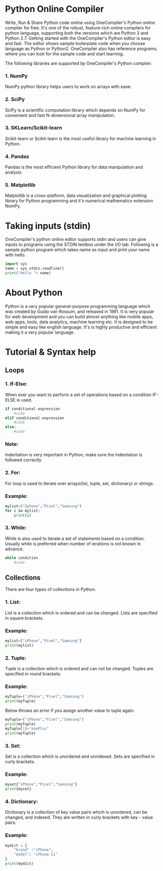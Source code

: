 # Python Online Compiler

Write, Run & Share Python code online using OneCompiler's Python online compiler for free. It's one of the robust, feature-rich online compilers for python language, supporting both the versions which are Python 3 and Python 2.7. Getting started with the OneCompiler's Python editor is easy and fast. The editor shows sample boilerplate code when you choose language as Python or Python2. OneCompiler also has reference programs, where you can look for the sample code and start learning. 

The following libraries are supported by OneCompiler's Python compiler:
### 1. NumPy
NumPy python library helps users to work on arrays with ease.
### 2. SciPy
SciPy is a scientific computation library which depends on NumPy for convenient and fast N-dimensional array manipulation.
### 3. SKLearn/Scikit-learn
Scikit-learn or Scikit-learn is the most useful library for machine learning in Python.
### 4. Pandas 
Pandas is the most efficient Python library for data manipulation and analysis
### 5. Matplotlib
Matplotlib is a cross-platform, data visualization and graphical plotting library for Python programming and it's numerical mathematics extension NumPy.

# Taking inputs (stdin)
OneCompiler's python online editor supports stdin and users can give inputs to programs using the STDIN textbox under the I/O tab. Following is a sample python program which takes name as input and print your name with hello.

```py
import sys
name = sys.stdin.readline()
print("Hello "+ name)
```

# About Python

Python is a very popular general-purpose programming language which was created by Guido van Rossum, and released in 1991. It is very popular for web development and you can build almost anything like mobile apps, web apps, tools, data analytics, machine learning etc. It is designed to be simple and easy like english language. It's is highly productive and efficient making it a very popular language. 

# Tutorial & Syntax help 

## Loops

### 1. If-Else:

When ever you want to perform a set of operations based on a condition IF-ELSE is used.

```py
if conditional-expression
    #code
elif conditional-expression
    #code
else:
    #code
```

### Note:
Indentation is very important in Python, make sure the indentation is followed correctly 

### 2. For:

For loop is used to iterate over arrays(list, tuple, set, dictionary) or strings.

### Example:
```py
mylist=("Iphone","Pixel","Samsung")
for i in mylist:
    print(i)
```

### 3. While:

While is also used to iterate a set of statements based on a condition. Usually while is preferred when number of ierations is not known in advance.

```py
while condition  
    #code 
```


## Collections

There are four types of collections in Python.

### 1. List:
List is a collection which is ordered and can be changed. Lists are specified in square brackets.

### Example:
```py
mylist=["iPhone","Pixel","Samsung"]
print(mylist)
```

### 2. Tuple:
Tuple is a collection which is ordered and can not be changed. Tuples are specified in round brackets.

### Example:
```py
myTuple=("iPhone","Pixel","Samsung")
print(myTuple)
```
Below throws an error if you assign another value to tuple again.
```py
myTuple=("iPhone","Pixel","Samsung")
print(myTuple)
myTuple[1]="onePlus"
print(myTuple)
```

### 3. Set:
Set is a collection which is unordered and unindexed. Sets are specified in curly brackets.

### Example:
```py
myset{"iPhone","Pixel","Samsung"}
print{myset}
```

### 4. Dictionary:

Dictionary is a collection of key value pairs which is unordered, can be changed, and indexed. They are written in curly brackets with key - value pairs. 

### Example:
```py
mydict = {
    "brand" :"iPhone",
    "model": "iPhone 11"
}
print(mydict)
```
